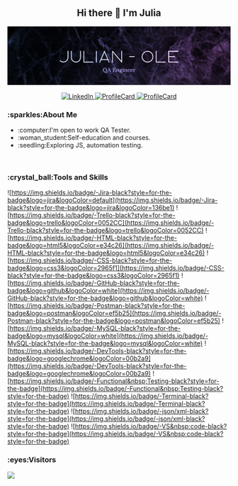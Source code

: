 <H2 align="center">Hi there 👋  I'm Julia</H2>

![header](https://github.com/julian-ole/profile-card-ui/blob/master/public/images/header3_clipdrop-relight.png)


<div id="badges" align="center">
  <a href="https://www.linkedin.com/in/olegovna/">
    <img src="https://img.shields.io/badge/LinkedIn-blue?style=flat-square&logo=linkedin&logoColor=white" alt="LinkedIn"/>
  </a>
 <a href="https://julian-ole.github.io/">
    <img src="https://img.shields.io/badge/ProfileCard-%233E5F8A?style=flat-square&logo=Profile&logoColor=white" alt="ProfileCard"/>
 </a>
  <a href="https://t.me/julian_ole">
    <img src="https://img.shields.io/badge/Telegram-informational?style=flat-square&logo=telegram&logoColor=white" alt="ProfileCard"/>
 </a>
</div>


<div id="about-me">
<h3>:sparkles:About Me</h3>

<ul>
  <li>:computer:I'm open to work QA Tester.</li>
  <li>:woman_student:Self-education and courses.</li>
  <li>:seedling:Exploring JS, automation testing.</li>
</ul>
</div>
<br>


<div id="tools">
<h3>:crystal_ball:Tools and Skills</h3>   
  
![https://img.shields.io/badge/-Jira-black?style=for-the-badge&logo=jira&logoColor=default](https://img.shields.io/badge/-Jira-black?style=for-the-badge&logo=jira&logoColor=136be1)
![https://img.shields.io/badge/-Trello-black?style=for-the-badge&logo=trello&logoColor=0052CC](https://img.shields.io/badge/-Trello-black?style=for-the-badge&logo=trello&logoColor=0052CC)
![https://img.shields.io/badge/-HTML-black?style=for-the-badge&logo=html5&logoColor=e34c26](https://img.shields.io/badge/-HTML-black?style=for-the-badge&logo=html5&logoColor=e34c26)
![https://img.shields.io/badge/-CSS-black?style=for-the-badge&logo=css3&logoColor=2965f1](https://img.shields.io/badge/-CSS-black?style=for-the-badge&logo=css3&logoColor=2965f1) 
![https://img.shields.io/badge/-GitHub-black?style=for-the-badge&logo=github&logoColor=white](https://img.shields.io/badge/-GitHub-black?style=for-the-badge&logo=github&logoColor=white)
![https://img.shields.io/badge/-Postman-black?style=for-the-badge&logo=postman&logoColor=ef5b25](https://img.shields.io/badge/-Postman-black?style=for-the-badge&logo=postman&logoColor=ef5b25)
![https://img.shields.io/badge/-MySQL-black?style=for-the-badge&logo=mysql&logoColor=white](https://img.shields.io/badge/-MySQL-black?style=for-the-badge&logo=mysql&logoColor=white)
![https://img.shields.io/badge/-DevTools-black?style=for-the-badge&logo=googlechrome&logoColor=00b2a9](https://img.shields.io/badge/-DevTools-black?style=for-the-badge&logo=googlechrome&logoColor=00b2a9)
![https://img.shields.io/badge/-Functional&nbsp;Testing-black?style=for-the-badge](https://img.shields.io/badge/-Functional&nbsp;Testing-black?style=for-the-badge)
![https://img.shields.io/badge/-Terminal-black?style=for-the-badge](https://img.shields.io/badge/-Terminal-black?style=for-the-badge)
![https://img.shields.io/badge/-json/xml-black?style=for-the-badge](https://img.shields.io/badge/-json/xml-black?style=for-the-badge)
![https://img.shields.io/badge/-VS&nbsp;code-black?style=for-the-badge](https://img.shields.io/badge/-VS&nbsp;code-black?style=for-the-badge)


 
</div>

<div id="visitors">
<h3>:eyes:Visitors</h3> 
<a href="https://visitorbadge.io/status?path=https%3A%2F%2Fgithub.com%2Fjulian-ole%2Fjulian-ole%2F"><img src="https://api.visitorbadge.io/api/visitors?path=https%3A%2F%2Fgithub.com%2Fjulian-ole%2Fjulian-ole%2F&label=Visitors&labelColor=%23d9e3f0&countColor=%23263759&style=flat-square&labelStyle=none" /></a>
 </div>
 
